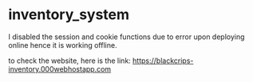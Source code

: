 # inventory_system

I disabled the session and cookie functions due to error upon deploying online hence it is working offline.

to check the website, here is the link:
https://blackcrips-inventory.000webhostapp.com
